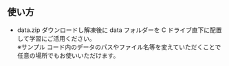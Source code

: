 ## 使い方
* data.zip ダウンロードし解凍後に data フォルダーを C ドライブ直下に配置して学習にご活用ください。<br>※サンプル コード内のデータのパスやファイル名等を変えていただくことで任意の場所でもお使いいただけます。
